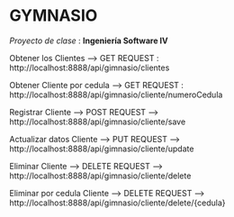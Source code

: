 # GYMNASIO

_Proyecto de clase_ : **Ingeniería Software IV**

Obtener los Clientes -->  GET REQUEST : http://localhost:8888/api/gimnasio/clientes

Obtener Cliente por cedula  -->  GET REQUEST : http://localhost:8888/api/gimnasio/cliente/numeroCedula

Registrar Cliente --> POST REQUEST --> http://localhost:8888/api/gimnasio/cliente/save

Actualizar datos Cliente --> PUT REQUEST --> http://localhost:8888/api/gimnasio/cliente/update

Eliminar Cliente --> DELETE REQUEST --> http://localhost:8888/api/gimnasio/cliente/delete

Eliminar por cedula Cliente --> DELETE REQUEST --> http://localhost:8888/api/gimnasio/cliente/delete/{cedula}




